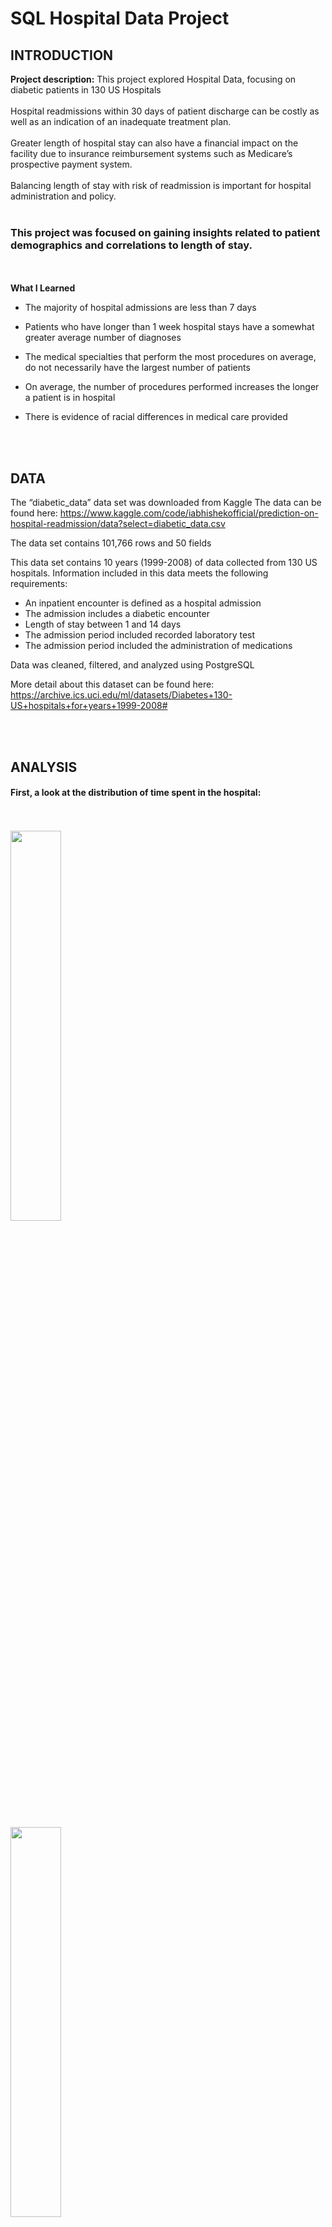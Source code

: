 # SQL Hospital Data Project
 
## INTRODUCTION

**Project description:**  This project explored Hospital Data, focusing on diabetic patients in 130 US Hospitals
<br><br>
Hospital readmissions within 30 days of patient discharge can be costly as well as an indication of an inadequate treatment plan.
<br><br>
Greater length of hospital stay can also have a financial impact on the facility due to insurance reimbursement systems such as Medicare’s prospective payment system.
<br><br>
Balancing length of stay with risk of readmission is important for hospital administration and policy.
<br><br>
### This project was focused on gaining insights related to patient demographics and correlations to length of stay.    

<br><br>
**What I Learned**
* The majority of hospital admissions are less than 7 days

* Patients who have longer than 1 week hospital stays have a somewhat greater average number of diagnoses

* The medical specialties that perform the most procedures on average, do not necessarily have the largest number of patients

* On average, the number of procedures performed increases the longer a patient is in hospital

* There is evidence of racial differences in medical care provided

<br><br>
## DATA

The “diabetic_data” data set was downloaded from Kaggle
The data can be found here:  https://www.kaggle.com/code/iabhishekofficial/prediction-on-hospital-readmission/data?select=diabetic_data.csv

The data set contains 101,766 rows and 50 fields

This data set contains 10 years (1999-2008) of data collected from 130 US hospitals. Information included in this data meets the following requirements:

* An inpatient encounter is defined as a hospital admission
* The admission includes a diabetic encounter
* Length of stay between 1 and 14 days 
* The admission period included recorded laboratory test
* The admission period included the administration of medications

Data was cleaned, filtered, and analyzed using PostgreSQL

More detail about this dataset can be found here:  https://archive.ics.uci.edu/ml/datasets/Diabetes+130-US+hospitals+for+years+1999-2008#

<br><br>
## ANALYSIS

#### First, a look at the distribution of time spent in the hospital:
 
<br><br>
<img src="images/HealthSQL1.png?raw=true" width = "40%"/>   
<br><br>
<img src="images/Healthcare1Results.png?raw=true" width = "40%"/>  

<br><br>
#### The results do show a pattern, but maybe I'm a bit off on this day, and don't want to do much mental math.  
For a more clear idea of how many people stayed a a week or less, and how many were in hospital for longer:
<br><br>
<img src="images/HealthSQL2.png?raw=true" width = "40%"/>     
<br><br>
<img src="images/Healthcare2Results.png?raw=true" width = "40%"/>  

<br><br>
#### Now let's say we want to know how sick patients are in each group.  
We can look at, on average, how many diagnoses per person there are in each group.
<br><br>
<img src="images/HealthSQL3.png?raw=true" width = "40%"/>    
<br><br>
We do see on average a greater number of diagnoses in the group with the longer length of stay.
<br><br>
<img src="images/Healthcare3Results.png?raw=true" width = "40%"/> 

<br><br>
#### In hospital service, costs incurred by procedures can be significant for the facility.  
Let's take a look at the top 10 specialties to order the most procedures on average.
<br><br>
<img src="images/HealthSQL4.png?raw=true". width = "40%"/> 
<br><br>
<img src="images/Healthcare4Results.png?raw=true" width = "40%"/>    

The results show that the medical specialties that have the largest average procedure count do not necessarily have the largest number of patients.  

In order for this information to inform business decisions, further exploration is indicated.
<br><br>
<img src="images/HealthSQL4B.png?raw=true" width = "40%"/> 
<br><br>
<img src="images/Healthcare4BResults.png?raw=true" width = "40%"/> 
<br><br>
This information can help the facility direct attention toward the specialties that are utilizing the most resources.
<br>br>
#### A hospital facility has further interest in understanding if the number of lab procedures might correlate to the number of days in hospital.
<br><br>
<img src="images/HealthSQL6.png?raw=true" width = "40%"/> 
<br><br>
<img src="images/Healthcare6Results.png?raw=true" width = "40%"/>    
<br><br>
As expected, there is an increase in the average number of procedures performed the longer the hospital stay.


<br><br>
#### Taking a different angle, a facility is also interested in understanding what is going well and benefitting both patients and the business.  This example looks at information on patients who had an emergency admission, but who stayed less than the average time in the hospital.
<br><br>
<img src="images/HealthSQL5.png?raw=true" width = "40%"/>  
<br><br>
<img src="images/Healthcare5Results.png?raw=true" width = "40%"/>  

<br><br>
#### In addition to costs, a facility must be aware of any subconscious bias when providing care.  We can, for example, look at specific services and compare how care is provided across different demographics. 
<br><br>
<img src="images/HealthSQL7.png?raw=true" width = "40%"/>   
<br><br>
<img src="images/Healthcare7Results.png?raw=true" width = "40%"/> 

<br><br>
#### The facility management team will also be interested in understanding readmission status in the specialty service of interest.   
<br><br>
<img src="images/HealthSQL8.png?raw=true" width = "40%"/> 
<br><br>
<img src="images/Healthcare8Results.png?raw=true" width = "40%"/>   
<br><br>
The above example reveals a need to explore deeper and address underlying contributing factors to what appears to be a racial discrepancy in obstetric and gynecological care practices.  


<br><br>
## RESULTS

The above analysis provides these insights:
* The majority of hospital admissions are less than 7 days
* Patients who have longer than 1 week hospital stays have a somewhat greater average number of diagnoses
* The medical specialties that perform the most procedures, on average, do not necessarily have the largest number of patients
* On average, the number of procedures performed increases the longer a patient is in hospital
* There is evidence to explore racial difference in the provision of medical care
<br><br>
## CONCLUSION AND RECOMMENDATIONS

Facilities can utilize insights from analysis such as that performed in this project to understand factors influencing patient care outcomes as well as financial impacts.<br><br>
Following trends over time for countries receiving loans could reveal successes and failures in the lending process and is worth further exploration.
<br><br>
The information gathered can guide policy, strategy, and staff education.
<br><br>
Regular analysis is indicated to stay on top of the impacts of these changes as well as health trends that may require updated strategies and policies.
<br><br>
Further research is also indicated to understand potential differences in care provided to patients of different races and demographics.

